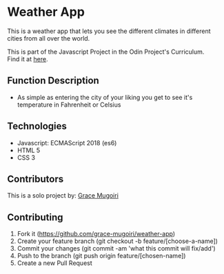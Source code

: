 # Weather App
This is a weather app that lets you see the different climates in different cities from all over the world.

This is part of the Javascript Project in the Odin Project's Curriculum. <br />
Find it at [here](https://www.theodinproject.com/courses/javascript/lessons/weather-app).

## Function Description
- As simple as entering the city of your liking you get to see it's temperature in Fahrenheit or Celsius

## Technologies
- Javascript: ECMAScript 2018 (es6)
- HTML 5
- CSS 3

## Contributors

This is a solo project by: [Grace Mugoiri](https://github.com/grace-mugoiri)

## Contributing

1. Fork it (https://github.com/grace-mugoiri/weather-app)
2. Create your feature branch (git checkout -b feature/[choose-a-name])
3. Commit your changes (git commit -am 'what this commit will fix/add')
4. Push to the branch (git push origin feature/[chosen-name])
5. Create a new Pull Request
